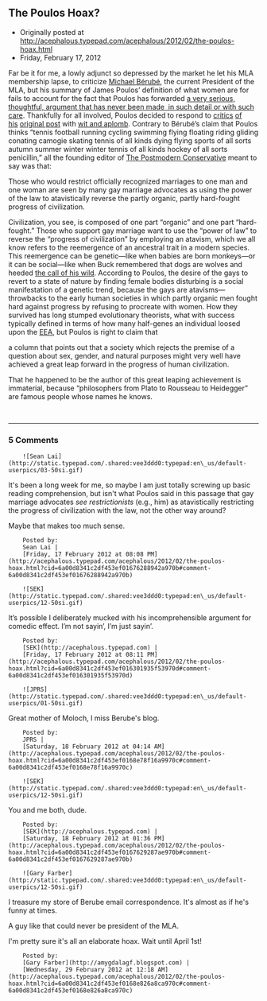 ## The Poulos Hoax?

 * Originally posted at http://acephalous.typepad.com/acephalous/2012/02/the-poulos-hoax.html
 * Friday, February 17, 2012



Far be it for me, a lowly adjunct so depressed by the market he let his MLA membership lapse, to criticize [Michael Bérubé](http://www.michaelberube.com/), the current President of the MLA, but his summary of James Poulos’ definition of what women are for fails to account for the fact that Poulos has forwarded [a very serious, thoughtful, argument that has never been made  in such detail or with such care](http://acephalous.typepad.com/acephalous/2007/12/i-recognize-i-c.html). Thankfully for all involved, Poulos decided to respond to [critics](http://tbogg.firedoglake.com/2012/02/17/airborne-pompous-event/) [of his](http://alicublog.blogspot.com/2012\_02\_01\_archive.html#2317320503454083231) [original post](http://www.lawyersgunsmoneyblog.com/2012/02/what-is-the-daily-tucker-for) with [wit and aplomb](http://dailycaller.com/2012/02/17/more-on-the-difficult-relationship-between-human-nature-and-sexual-politics/). Contrary to Bérubé’s claim that Poulos thinks “tennis football running cycling swimming flying floating riding gliding conating camogie skating tennis of all kinds dying flying sports of all sorts autumn summer winter winter tennis of all kinds hockey of all sorts penicillin,” all the founding editor of [The Postmodern Conservative](http://www.firstthings.com/blogs/postmodernconservative/) meant to say was that:

Those who would restrict officially recognized marriages to one man and one woman are seen by many gay marriage advocates as using the power of the law to atavistically reverse the partly organic, partly hard-fought progress of civilization.

Civilization, you see, is composed of one part “organic” and one part “hard-fought.” Those who support gay marriage want to use the “power of law” to reverse the “progress of civilization” by employing an atavism, which we all know refers to the reemergence of an ancestral trait in a modern species. This reemergence can be genetic—like when babies are born monkeys—or it can be social—like when Buck remembered that dogs are wolves and heeded [the call of his wild](http://en.wikipedia.org/wiki/The\_Call\_of\_the\_Wild). According to Poulos, the desire of the gays to revert to a state of nature by finding female bodies disturbing is a social manifestation of a genetic trend, because the gays are atavisms—throwbacks to the early human societies in which partly organic men fought hard against progress by refusing to procreate with women. How they survived has long stumped evolutionary theorists, what with success typically defined in terms of how many half-genes an individual loosed upon the [EEA](http://www.anth.ucsb.edu/projects/human/epfaq/eea.html), but Poulos is right to claim that

a column that points out that a society which rejects the premise of a question about sex, gender, and natural purposes might very well have achieved a great leap forward in the progress of human civilization.

That he happened to be the author of this great leaping achievement is immaterial, because “philosophers from Plato to Rousseau to Heidegger” are famous people whose names he knows.

 

		

* * *

### 5 Comments 

		

                
[]()

	

		![Sean Lai](http://static.typepad.com/.shared:vee3ddd0:typepad:en\_us/default-userpics/03-50si.gif)
	

	

		

It's been a long week for me, so maybe I am just totally screwing up basic reading comprehension, but isn't what Poulos said in this passage that gay marriage advocates _see restrictionists_ (e.g., him) as atavistically restricting the progress of civilization with the law, not the other way around?

Maybe that makes too much sense.

	

		Posted by:
		Sean Lai |
		[Friday, 17 February 2012 at 08:08 PM](http://acephalous.typepad.com/acephalous/2012/02/the-poulos-hoax.html?cid=6a00d8341c2df453ef01676288942a970b#comment-6a00d8341c2df453ef01676288942a970b)

[]()

	

		![SEK](http://static.typepad.com/.shared:vee3ddd0:typepad:en\_us/default-userpics/12-50si.gif)
	

	

		

It’s possible I deliberately mucked with his incomprehensible argument for comedic effect. I’m not sayin’, I’m just sayin’.

	

		Posted by:
		[SEK](http://acephalous.typepad.com) |
		[Friday, 17 February 2012 at 08:11 PM](http://acephalous.typepad.com/acephalous/2012/02/the-poulos-hoax.html?cid=6a00d8341c2df453ef016301935f53970d#comment-6a00d8341c2df453ef016301935f53970d)

[]()

	

		![JPRS](http://static.typepad.com/.shared:vee3ddd0:typepad:en\_us/default-userpics/01-50si.gif)
	

	

		

Great mother of Moloch, I miss Berube's blog.

	

		Posted by:
		JPRS |
		[Saturday, 18 February 2012 at 04:14 AM](http://acephalous.typepad.com/acephalous/2012/02/the-poulos-hoax.html?cid=6a00d8341c2df453ef0168e78f16a9970c#comment-6a00d8341c2df453ef0168e78f16a9970c)

[]()

	

		![SEK](http://static.typepad.com/.shared:vee3ddd0:typepad:en\_us/default-userpics/12-50si.gif)
	

	

		

You and me both, dude.

	

		Posted by:
		[SEK](http://acephalous.typepad.com) |
		[Saturday, 18 February 2012 at 01:36 PM](http://acephalous.typepad.com/acephalous/2012/02/the-poulos-hoax.html?cid=6a00d8341c2df453ef0167629287ae970b#comment-6a00d8341c2df453ef0167629287ae970b)

[]()

	

		![Gary Farber](http://static.typepad.com/.shared:vee3ddd0:typepad:en\_us/default-userpics/12-50si.gif)
	

	

		

I treasure my store of Berube email correspondence.  It's almost as if he's funny at times.

A guy like that could never be president of the MLA.  

I'm pretty sure it's all an elaborate hoax.  Wait until April 1st!

	

		Posted by:
		[Gary Farber](http://amygdalagf.blogspot.com) |
		[Wednesday, 29 February 2012 at 12:18 AM](http://acephalous.typepad.com/acephalous/2012/02/the-poulos-hoax.html?cid=6a00d8341c2df453ef0168e826a8ca970c#comment-6a00d8341c2df453ef0168e826a8ca970c)

		

        